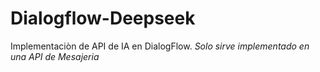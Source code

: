 # Dialogflow-Deepseek
Implementaciòn de API de IA en DialogFlow. *Solo sirve implementado en una API de Mesajeria*
